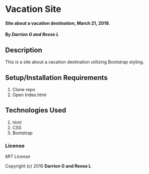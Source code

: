 # Vacation Site

#### Site about a vacation destination, March 21, 2019.

#### By _**Darrion G and Reese L**_

## Description

This is a site about a vacation destination utilizing Bootstrap styling.

## Setup/Installation Requirements

1. Clone repo
2. Open Index.html

## Technologies Used

1. html
2. CSS
3. Bootstrap

### License

*MIT License*

Copyright (c) 2016 **Darrion G and Reese L**

